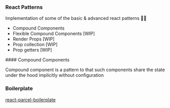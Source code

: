 
### React Patterns

Implementation of some of the basic & advanced react patterns 👩‍🚀

- Compound Components
- Flexible Compound Components [WIP]
- Render Props [WIP]
- Prop collection [WIP]
- Prop getters [WIP]

#### Compound Components

Compound component is a pattern to that such components share the state under the hood implicitly 
without configuration


### Boilerplate 

[react-parcel-boilerplate](https://github.com/zhunor/react-parcel-boilerplate) 

